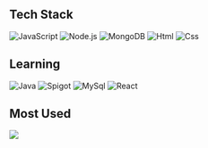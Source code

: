 ## Tech Stack
![JavaScript](https://img.shields.io/badge/JavaScript-black?style=flat&logo=javascript&logoColor=F7DF1E) ![Node.js](https://img.shields.io/badge/Node.js-black?style=flat&logo=nodedotjs&logoColor=76D04B) ![MongoDB](https://img.shields.io/badge/MongoDB-black?style=flat&logo=mongodb&logoColor=47A248)
![Html](https://img.shields.io/badge/Html-black?style=flat&logo=html5&logoColor=E34F26) ![Css](https://img.shields.io/badge/Css-black?style=flat&logo=css3&logoColor=1572B6)
## Learning
![Java](https://img.shields.io/badge/Java-black?style=flat&logo=coffeescript&logoColor=FF7900) ![Spigot](https://img.shields.io/badge/Spigot-black?style=flat&logo=spigotmc&logoColor=ED8106) 
![MySql](https://img.shields.io/badge/MySql-black?style=flat&logo=mysql&logoColor=4479A1) ![React](https://img.shields.io/badge/React-black?style=flat&logo=react&logoColor=61DAFB)
## Most Used
![](https://github-readme-stats.vercel.app/api/top-langs/?username=riccio1234&theme=neon&hide_border=false&include_all_commits=false&count_private=false&layout=compact)

